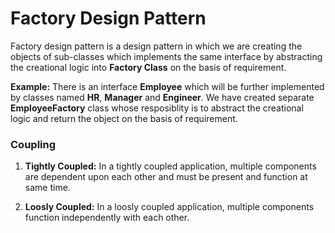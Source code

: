 # Factory Design Pattern

Factory design pattern is a design pattern in which we are creating the objects of sub-classes which implements the same interface by abstracting the creational logic into **Factory Class** on the basis of requirement.

**Example:** There is an interface **Employee** which will be further implemented by classes named **HR**, **Manager** and **Engineer**. We have created separate **EmployeeFactory** class whose resposiblity is to abstract the creational logic and return the object on the basis of requirement.

### Coupling

1. **Tightly Coupled:** In a tightly coupled application, multiple components are dependent upon each other and must be present and function at same time.

2. **Loosly Coupled:** In a loosly coupled application, multiple components function independently with each other.